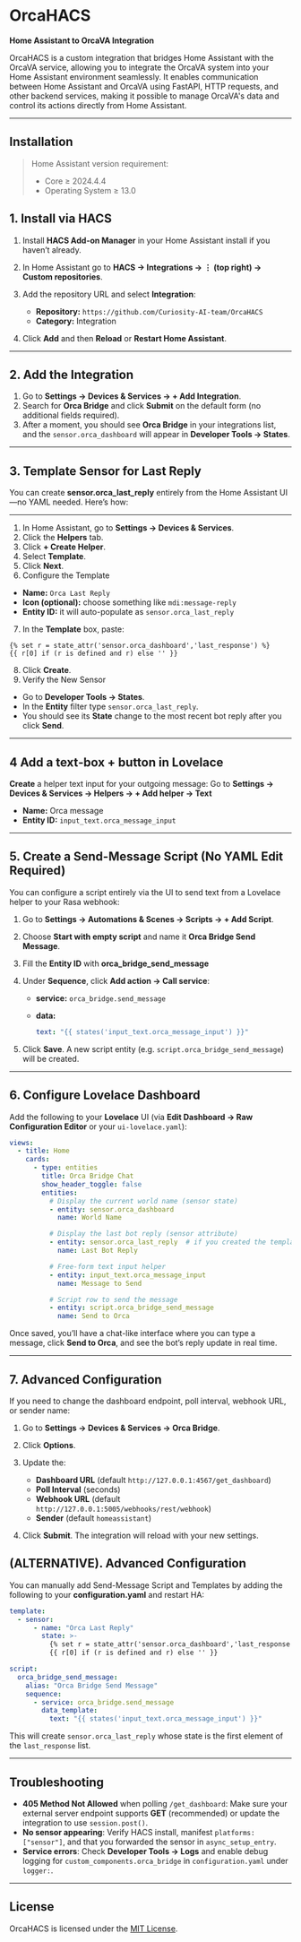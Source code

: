 # OrcaHACS

**Home Assistant to OrcaVA Integration**

OrcaHACS is a custom integration that bridges Home Assistant with the OrcaVA service, allowing you to integrate the OrcaVA system into your Home Assistant environment seamlessly. It enables communication between Home Assistant and OrcaVA using FastAPI, HTTP requests, and other backend services, making it possible to manage OrcaVA's data and control its actions directly from Home Assistant.

---

## Installation

> Home Assistant version requirement:
>
> - Core $\geq$ 2024.4.4
> - Operating System $\geq$ 13.0

## 1. Install via HACS

1. Install **HACS Add-on Manager** in your Home Assistant install if you haven’t already.
2. In Home Assistant go to **HACS → Integrations → ⋮ (top right) → Custom repositories**.
3. Add the repository URL and select **Integration**:

   * **Repository:** `https://github.com/Curiosity-AI-team/OrcaHACS`
   * **Category:** Integration
4. Click **Add** and then **Reload** or **Restart Home Assistant**.

---

## 2. Add the Integration

1. Go to **Settings → Devices & Services → + Add Integration**.
2. Search for **Orca Bridge** and click **Submit** on the default form (no additional fields required).
3. After a moment, you should see **Orca Bridge** in your integrations list, and the `sensor.orca_dashboard` will appear in **Developer Tools → States**.

---

## 3. Template Sensor for Last Reply

You can create **sensor.orca\_last\_reply** entirely from the Home Assistant UI—no YAML needed. Here’s how:

---

1. In Home Assistant, go to **Settings → Devices & Services**.
2. Click the **Helpers** tab.
3. Click **+ Create Helper**.
4. Select **Template**.
5. Click **Next**.
6. Configure the Template
  * **Name:** `Orca Last Reply`
  * **Icon (optional):** choose something like `mdi:message-reply`
  * **Entity ID:** it will auto-populate as `sensor.orca_last_reply`

7. In the **Template** box, paste:

```jinja
{% set r = state_attr('sensor.orca_dashboard','last_response') %}
{{ r[0] if (r is defined and r) else '' }}
```
8. Click **Create**.
9. Verify the New Sensor
- Go to **Developer Tools → States**.
- In the **Entity** filter type `sensor.orca_last_reply`.
- You should see its **State** change to the most recent bot reply after you click **Send**.

---

## 4 Add a text‐box + button in Lovelace

**Create** a helper text input for your outgoing message:
Go to **Settings → Devices & Services → Helpers → + Add helper → Text**
  * **Name:** Orca message
  * **Entity ID:** `input_text.orca_message_input`

---

## 5. Create a Send-Message Script (No YAML Edit Required)

You can configure a script entirely via the UI to send text from a Lovelace helper to your Rasa webhook:

1. Go to **Settings → Automations & Scenes → Scripts → + Add Script**.
2. Choose **Start with empty script** and name it **Orca Bridge Send Message**.
3. Fill the **Entity ID** with **orca_bridge_send_message**
4. Under **Sequence**, click **Add action → Call service**:

   * **service:** `orca_bridge.send_message`
   * **data:**

     ```yaml
     text: "{{ states('input_text.orca_message_input') }}"
     ```
5. Click **Save**. A new script entity (e.g. `script.orca_bridge_send_message`) will be created.

---

## 6. Configure Lovelace Dashboard

Add the following to your **Lovelace** UI (via **Edit Dashboard → Raw Configuration Editor** or your `ui-lovelace.yaml`):

```yaml
views:
  - title: Home
    cards:
      - type: entities
        title: Orca Bridge Chat
        show_header_toggle: false
        entities:
          # Display the current world name (sensor state)
          - entity: sensor.orca_dashboard
            name: World Name

          # Display the last bot reply (sensor attribute)
          - entity: sensor.orca_last_reply  # if you created the template sensor
            name: Last Bot Reply

          # Free-form text input helper
          - entity: input_text.orca_message_input
            name: Message to Send

          # Script row to send the message
          - entity: script.orca_bridge_send_message
            name: Send to Orca
```

Once saved, you’ll have a chat-like interface where you can type a message, click **Send to Orca**, and see the bot’s reply update in real time.

---

## 7. Advanced Configuration

If you need to change the dashboard endpoint, poll interval, webhook URL, or sender name:

1. Go to **Settings → Devices & Services → Orca Bridge**.
2. Click **Options**.
3. Update the:

   * **Dashboard URL** (default `http://127.0.0.1:4567/get_dashboard`)
   * **Poll Interval** (seconds)
   * **Webhook URL** (default `http://127.0.0.1:5005/webhooks/rest/webhook`)
   * **Sender** (default `homeassistant`)
4. Click **Submit**. The integration will reload with your new settings.

## (ALTERNATIVE). Advanced Configuration

You can manually add Send-Message Script and Templates by adding the following to your **configuration.yaml** and restart HA:

```yaml
template:
  - sensor:
      - name: "Orca Last Reply"
        state: >-
          {% set r = state_attr('sensor.orca_dashboard','last_response') %}
          {{ r[0] if (r is defined and r) else '' }}

script:
  orca_bridge_send_message:
    alias: "Orca Bridge Send Message"
    sequence:
      - service: orca_bridge.send_message
        data_template:
          text: "{{ states('input_text.orca_message_input') }}"
```

This will create `sensor.orca_last_reply` whose state is the first element of the `last_response` list.


---

## Troubleshooting

* **405 Method Not Allowed** when polling `/get_dashboard`: Make sure your external server endpoint supports **GET** (recommended) or update the integration to use `session.post()`.
* **No sensor appearing**: Verify HACS install, manifest `platforms: ["sensor"]`, and that you forwarded the sensor in `async_setup_entry`.
* **Service errors**: Check **Developer Tools → Logs** and enable debug logging for `custom_components.orca_bridge` in `configuration.yaml` under `logger:`.

---


## License

OrcaHACS is licensed under the [MIT License](https://opensource.org/licenses/MIT).
